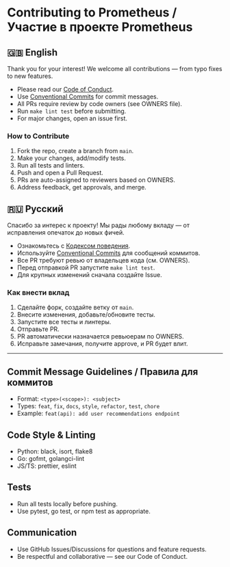 # Contributing to Prometheus / Участие в проекте Prometheus

## 🇬🇧 English
Thank you for your interest! We welcome all contributions — from typo fixes to new features.

- Please read our [Code of Conduct](./CODE_OF_CONDUCT.md).
- Use [Conventional Commits](https://www.conventionalcommits.org/) for commit messages.
- All PRs require review by code owners (see OWNERS file).
- Run `make lint test` before submitting.
- For major changes, open an issue first.

### How to Contribute
1. Fork the repo, create a branch from `main`.
2. Make your changes, add/modify tests.
3. Run all tests and linters.
4. Push and open a Pull Request.
5. PRs are auto-assigned to reviewers based on OWNERS.
6. Address feedback, get approvals, and merge.

## 🇷🇺 Русский
Спасибо за интерес к проекту! Мы рады любому вкладу — от исправления опечаток до новых фичей.

- Ознакомьтесь с [Кодексом поведения](./CODE_OF_CONDUCT.md).
- Используйте [Conventional Commits](https://www.conventionalcommits.org/ru/) для сообщений коммитов.
- Все PR требуют ревью от владельцев кода (см. OWNERS).
- Перед отправкой PR запустите `make lint test`.
- Для крупных изменений сначала создайте Issue.

### Как внести вклад
1. Сделайте форк, создайте ветку от `main`.
2. Внесите изменения, добавьте/обновите тесты.
3. Запустите все тесты и линтеры.
4. Отправьте PR.
5. PR автоматически назначается ревьюерам по OWNERS.
6. Исправьте замечания, получите approve, и PR будет влит.

---

## Commit Message Guidelines / Правила для коммитов
- Format: `<type>(<scope>): <subject>`
- Types: `feat`, `fix`, `docs`, `style`, `refactor`, `test`, `chore`
- Example: `feat(api): add user recommendations endpoint`

## Code Style & Linting
- Python: black, isort, flake8
- Go: gofmt, golangci-lint
- JS/TS: prettier, eslint

## Tests
- Run all tests locally before pushing.
- Use pytest, go test, or npm test as appropriate.

## Communication
- Use GitHub Issues/Discussions for questions and feature requests.
- Be respectful and collaborative — see our Code of Conduct.
